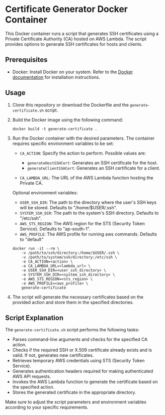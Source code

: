 # Certificate Generator Docker Container

This Docker container runs a script that generates SSH certificates using a Private Certificate Authority (CA) hosted on AWS Lambda. The script provides options to generate SSH certificates for hosts and clients.

## Prerequisites

- Docker: Install Docker on your system. Refer to the [Docker documentation](https://docs.docker.com/get-docker/) for installation instructions.

## Usage

1. Clone this repository or download the Dockerfile and the `generate-certificate.sh` script.

2. Build the Docker image using the following command:

   ```shell
   docker build -t generate-certificate .
   ```

3. Run the Docker container with the desired parameters. The container requires specific environment variables to be set:

   - `CA_ACTION`: Specify the action to perform. Possible values are:

     - `generateHostSSHCert`: Generates an SSH certificate for the host.
     - `generateClientSSHCert`: Generates an SSH certificate for a client.

   - `CA_LAMBDA_URL`: The URL of the AWS Lambda function hosting the Private CA.

   Optional environment variables:

   - `USER_SSH_DIR`: The path to the directory where the user's SSH keys will be stored. Defaults to "/home/$USER/.ssh".
   - `SYSTEM_SSH_DIR`: The path to the system's SSH directory. Defaults to "/etc/ssh".
   - `AWS_STS_REGION`: The AWS region for the STS (Security Token Service). Defaults to "ap-south-1".
   - `AWS_PROFILE`: The AWS profile for running aws commands. Defaults to "default"

   ```shell
   docker run -it --rm \
       -v /path/to/ssh/directory:/home/$USER/.ssh \
       -v /path/to/system/ssh/directory:/etc/ssh \
       -e CA_ACTION=<action> \
       -e CA_LAMBDA_URL=<lambda_url> \
       -e USER_SSH_DIR=<user_ssh_directory> \
       -e SYSTEM_SSH_DIR=<system_ssh_directory> \
       -e AWS_STS_REGION=<sts_region> \
       -e AWS_PROFILE=<aws_profile> \
       generate-certificate
   ```

4. The script will generate the necessary certificates based on the provided action and store them in the specified directories.

## Script Explanation

The `generate-certificate.sh` script performs the following tasks:

- Parses command-line arguments and checks for the specified CA action.
- Checks if the required SSH or X.509 certificate already exists and is valid. If not, generates new certificates.
- Retrieves temporary AWS credentials using STS (Security Token Service).
- Generates authentication headers required for making authenticated AWS API requests.
- Invokes the AWS Lambda function to generate the certificate based on the specified action.
- Stores the generated certificate in the appropriate directory.

Make sure to adjust the script parameters and environment variables according to your specific requirements.
